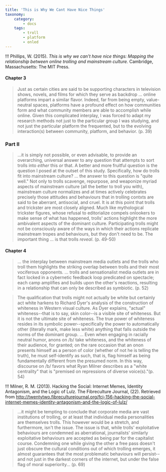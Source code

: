 ```yaml
---
title: 'This is Why We Cant Have Nice Things'
taxonomy:
    category:
        - docs
    tags:
        - troll
        - platform
        - onled
---
```


!!! Phillips, W. (2015). *This is why we can’t have nice things: Mapping the relationship between online trolling and mainstream culture.* Cambridge, Massachusetts: The MIT Press.

#### Chapter 3

> Just as certain cities are said to be supporting characters in television shows, novels, and films for which they serve as backdrop ... online platforms impart a similar flavor. Indeed, far from being empty, value-neutral spaces, platforms have a profound effect on how communities form and what community members are able to accomplish while online. Given this complicated interplay, I was forced to adapt my research methods not just to the particular group I was studying, and not just the particular platform the frequented, but to the evolving interaction(s) between community, platform, and behavior. (p. 39)

### Part II

> ...it is simply not possible, or even advisable, to provide an overarching, universal answer to any question that attempts to sort trolls into *either* this *or* that.
A better and more fruitful question is the question I posed at the outset of this study. Specifically, how do trolls fit into mainstream culture? ... the answer to this question is "quite well." Not only to trolls scavenge, repurpose, and weaponize myriad aspects of mainstream culture (all the better to troll you with), mainstream culture normalizes and at times actively celebrates precisely those attitudes and behaviours that in trolling contxts are said to be aberrant, antisocial, and cruel.
It is at this point that trolls and trickster are most closely aligned. Much like mythological trickster figures, whose refusal to editorialize compels onlookers to make sense of what has happened, trolls' actions highlight the more ambivalent aspects of the dominant culture. Participating trolls might not be consciously aware of the ways in which their actions replicate mainstream tropes and behaviours, but they don't need to be. The important thing ... is that trolls *reveal*. (p. 49-50)

#### Chapter 4

> ... the interplay between mainstream media outlets and the trolls who troll them highlights the striking overlap between trolls and their most vociferous opponents. ... trolls and sensationalist media outlets are in fact locked in a cybernetic feedback loop predicated on spectacle; each camp amplifies and builds upon the other's reactions, resulting in a relationship that can only be described as symbiotic. (p. 52)

> The qualification that trolls might not actually be white but certainly act white harkens to Richard Dyer's analysis of the construction of whiteness in Western visual culture. As Dyer explains, "actual" whiteness--that is to say, skin color--is a visible site of whiteness. But it is not the ultimate site of whiteness. The true power of whiteness resides in its symbolic power--specifically the power to automatically other (literally mark, make less white) anything that falls outside the norms of the dominant group. ... Even when engaging in racially neutral humor, anons on /b/ take whiteness, and the whiteness of their audience, for granted; on the rare occasion that an onon presents himself as a person of color (whether of not he is telling the truth), he must self-identify as such, that is, flag himself as being fundamentally different from the presumed norm. In this way, discourse on /b/ favors what Ryan Milner describes as a "white centrality" that is "premised on repressions of diverse voice(s)."(p. 54)

!!! Milner, R. M. (2013). Hacking the Social: Internet Memes, Identity Antagonism, and the Logic of Lulz. The Fibreculture Journal, (22). Retrieved from http://twentytwo.fibreculturejournal.org/fcj-156-hacking-the-social-internet-memes-identity-antagonism-and-the-logic-of-lulz/

> ...it might be tempting to conclude that corporate media are vast institutions of trolling, or at least that individual media personalities are themselves trolls. This however would be a stretch, and furthermore, isn't the issue. The issue is that, while trolls' exploitative behaviours are condemned as aberrational, journalists' similarly exploitative behaviours are accepted as being par for the capitalist course. Condemning one while giving the other a free pass doesn't just obscure the cultural conditions out of which trolling emerges, it almost guarantees that the most problematic behaviours will persist--and not just in the darkest corners of the internet, but under the false flag of moral superiority... (p. 69)

